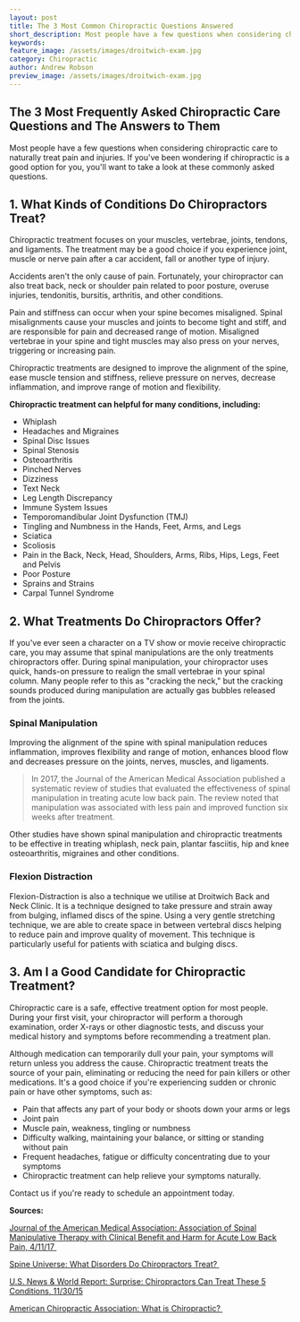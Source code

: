 ```yaml
---
layout: post
title: The 3 Most Common Chiropractic Questions Answered
short_description: Most people have a few questions when considering chiropractic care to naturally treat pain and injuries. If you've been wondering if chiropractic is a good option for you, you'll want to take a look at these commonly asked questions.
keywords:
feature_image: /assets/images/droitwich-exam.jpg
category: Chiropractic
author: Andrew Robson
preview_image: /assets/images/droitwich-exam.jpg
---
```


## **The 3 Most Frequently Asked Chiropractic Care Questions and The Answers to Them**

Most people have a few questions when considering chiropractic care to naturally treat pain and injuries. If you've been wondering if chiropractic is a good option for you, you'll want to take a look at these commonly asked questions.

## **1. What Kinds of Conditions Do Chiropractors Treat?**

Chiropractic treatment focuses on your muscles, vertebrae, joints, tendons, and ligaments. The treatment may be a good choice if you experience joint, muscle or nerve pain after a car accident, fall or another type of injury.

Accidents aren't the only cause of pain. Fortunately, your chiropractor can also treat back, neck or shoulder pain related to poor posture, overuse injuries, tendonitis, bursitis, arthritis, and other conditions.

Pain and stiffness can occur when your spine becomes misaligned. Spinal misalignments cause your muscles and joints to become tight and stiff, and are responsible for pain and decreased range of motion. Misaligned vertebrae in your spine and tight muscles may also press on your nerves, triggering or increasing pain.

Chiropractic treatments are designed to improve the alignment of the spine, ease muscle tension and stiffness, relieve pressure on nerves, decrease inflammation, and improve range of motion and flexibility.

**Chiropractic treatment can helpful for many conditions, including:**

- Whiplash
- Headaches and Migraines
- Spinal Disc Issues
- Spinal Stenosis
- Osteoarthritis
- Pinched Nerves
- Dizziness
- Text Neck
- Leg Length Discrepancy
- Immune System Issues
- Temporomandibular Joint Dysfunction (TMJ)
- Tingling and Numbness in the Hands, Feet, Arms, and Legs
- Sciatica
- Scoliosis
- Pain in the Back, Neck, Head, Shoulders, Arms, Ribs, Hips, Legs, Feet and Pelvis
- Poor Posture
- Sprains and Strains
- Carpal Tunnel Syndrome

## **2. What Treatments Do Chiropractors Offer?**

If you've ever seen a character on a TV show or movie receive chiropractic care, you may assume that spinal manipulations are the only treatments chiropractors offer. During spinal manipulation, your chiropractor uses quick, hands-on pressure to realign the small vertebrae in your spinal column. Many people refer to this as "cracking the neck," but the cracking sounds produced during manipulation are actually gas bubbles released from the joints.

### Spinal Manipulation
Improving the alignment of the spine with spinal manipulation reduces inflammation, improves flexibility and range of motion, enhances blood flow and decreases pressure on the joints, nerves, muscles, and ligaments.

>In 2017, the Journal of the American Medical Association published a systematic review of studies that evaluated the effectiveness of spinal manipulation in treating acute low back pain. The review noted that manipulation was associated with less pain and improved function six weeks after treatment.

Other studies have shown spinal manipulation and chiropractic treatments to be effective in treating whiplash, neck pain, plantar fasciitis, hip and knee osteoarthritis, migraines and other conditions.

### Flexion Distraction 
Flexion-Distraction is also a technique we utilise at Droitwich Back and Neck Clinic. It is a technique designed to take pressure and strain away from bulging, inflamed discs of the spine. Using a very gentle stretching technique, we are able to create space in between vertebral discs helping to reduce pain and improve quality of movement. This technique is particularly useful for patients with sciatica and bulging discs.

## **3. Am I a Good Candidate for Chiropractic Treatment?**

Chiropractic care is a safe, effective treatment option for most people. During your first visit, your chiropractor will perform a thorough examination, order X-rays or other diagnostic tests, and discuss your medical history and symptoms before recommending a treatment plan.

Although medication can temporarily dull your pain, your symptoms will return unless you address the cause. Chiropractic treatment treats the source of your pain, eliminating or reducing the need for pain killers or other medications. It's a good choice if you're experiencing sudden or chronic pain or have other symptoms, such as:

* Pain that affects any part of your body or shoots down your arms or legs
* Joint pain
* Muscle pain, weakness, tingling or numbness
* Difficulty walking, maintaining your balance, or sitting or standing without pain
* Frequent headaches, fatigue or difficulty concentrating due to your symptoms
* Chiropractic treatment can help relieve your symptoms naturally.

Contact us if you're ready to schedule an appointment today.

**Sources:**

[Journal of the American Medical Association: Association of Spinal Manipulative Therapy with Clinical Benefit and Harm for Acute Low Back Pain, 4/11/17&nbsp;](https://www.ncbi.nlm.nih.gov/pubmed/28399251)

[Spine Universe: What Disorders Do Chiropractors Treat?&nbsp;](https://www.spineuniverse.com/treatments/chiropractic/what-disorders-do-chiropractors-treat)

[U.S. News & World Report: Surprise: Chiropractors Can Treat These 5 Conditions, 11/30/15](https://health.usnews.com/health-news/patient-advice/articles/2015/11/30/surprise-chiropractors-can-treat-these-5-conditions)&nbsp;

[American Chiropractic Association: What is Chiropractic?&nbsp;](https://www.acatoday.org/patients/why-choose-chiropractic/what-is-chiropractic)
